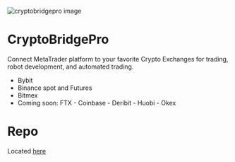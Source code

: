 ![cryptobridgepro image](https://github.com/TradingToolCrypto/CryptoBridgePro/blob/master/BTCUSDTM1.png)

# CryptoBridgePro
Connect MetaTrader platform to your favorite Crypto Exchanges for trading, robot development, and automated trading. 
* Bybit
* Binance spot and Futures
* Bitmex 
* Coming soon: FTX - Coinbase - Deribit - Huobi - Okex 

# Repo 
Located [here](https://github.com/TradingToolCrypto/MT5-TradingToolCrypto) 
